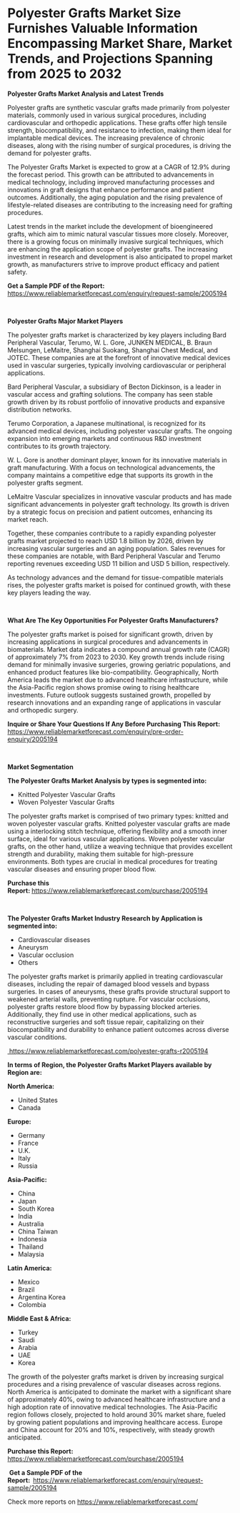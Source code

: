 <p><h1>Polyester Grafts Market Size Furnishes Valuable Information Encompassing Market Share, Market Trends, and Projections Spanning from 2025 to 2032</h1></p><p><strong>Polyester Grafts Market Analysis and Latest Trends</strong></p>
<p><p>Polyester grafts are synthetic vascular grafts made primarily from polyester materials, commonly used in various surgical procedures, including cardiovascular and orthopedic applications. These grafts offer high tensile strength, biocompatibility, and resistance to infection, making them ideal for implantable medical devices. The increasing prevalence of chronic diseases, along with the rising number of surgical procedures, is driving the demand for polyester grafts.</p><p>The Polyester Grafts Market is expected to grow at a CAGR of 12.9% during the forecast period. This growth can be attributed to advancements in medical technology, including improved manufacturing processes and innovations in graft designs that enhance performance and patient outcomes. Additionally, the aging population and the rising prevalence of lifestyle-related diseases are contributing to the increasing need for grafting procedures.</p><p>Latest trends in the market include the development of bioengineered grafts, which aim to mimic natural vascular tissues more closely. Moreover, there is a growing focus on minimally invasive surgical techniques, which are enhancing the application scope of polyester grafts. The increasing investment in research and development is also anticipated to propel market growth, as manufacturers strive to improve product efficacy and patient safety.</p></p>
<p><strong>Get a Sample PDF of the Report:&nbsp;</strong> <a href="https://www.reliablemarketforecast.com/enquiry/request-sample/2005194?utm_campaign=3458&utm_medium=2&utm_source=Github&utm_content=ia&utm_term=29032025&utm_id=polyester-grafts">https://www.reliablemarketforecast.com/enquiry/request-sample/2005194</a></p>
<p>&nbsp;</p>
<p><strong>Polyester Grafts Major Market Players</strong></p>
<p><p>The polyester grafts market is characterized by key players including Bard Peripheral Vascular, Terumo, W. L. Gore, JUNKEN MEDICAL, B. Braun Melsungen, LeMaitre, Shanghai Suokang, Shanghai Chest Medical, and JOTEC. These companies are at the forefront of innovative medical devices used in vascular surgeries, typically involving cardiovascular or peripheral applications.</p><p>Bard Peripheral Vascular, a subsidiary of Becton Dickinson, is a leader in vascular access and grafting solutions. The company has seen stable growth driven by its robust portfolio of innovative products and expansive distribution networks.</p><p>Terumo Corporation, a Japanese multinational, is recognized for its advanced medical devices, including polyester vascular grafts. The ongoing expansion into emerging markets and continuous R&D investment contributes to its growth trajectory. </p><p>W. L. Gore is another dominant player, known for its innovative materials in graft manufacturing. With a focus on technological advancements, the company maintains a competitive edge that supports its growth in the polyester grafts segment.</p><p>LeMaitre Vascular specializes in innovative vascular products and has made significant advancements in polyester graft technology. Its growth is driven by a strategic focus on precision and patient outcomes, enhancing its market reach.</p><p>Together, these companies contribute to a rapidly expanding polyester grafts market projected to reach USD 1.8 billion by 2026, driven by increasing vascular surgeries and an aging population. Sales revenues for these companies are notable, with Bard Peripheral Vascular and Terumo reporting revenues exceeding USD 11 billion and USD 5 billion, respectively. </p><p>As technology advances and the demand for tissue-compatible materials rises, the polyester grafts market is poised for continued growth, with these key players leading the way.</p></p>
<p>&nbsp;</p>
<p><strong>What Are The Key Opportunities For Polyester Grafts Manufacturers?</strong></p>
<p><p>The polyester grafts market is poised for significant growth, driven by increasing applications in surgical procedures and advancements in biomaterials. Market data indicates a compound annual growth rate (CAGR) of approximately 7% from 2023 to 2030. Key growth trends include rising demand for minimally invasive surgeries, growing geriatric populations, and enhanced product features like bio-compatibility. Geographically, North America leads the market due to advanced healthcare infrastructure, while the Asia-Pacific region shows promise owing to rising healthcare investments. Future outlook suggests sustained growth, propelled by research innovations and an expanding range of applications in vascular and orthopedic surgery.</p></p>
<p><strong>Inquire or Share Your Questions If Any Before Purchasing This Report:</strong> <a href="https://www.reliablemarketforecast.com/enquiry/pre-order-enquiry/2005194?utm_campaign=3458&utm_medium=2&utm_source=Github&utm_content=ia&utm_term=29032025&utm_id=polyester-grafts">https://www.reliablemarketforecast.com/enquiry/pre-order-enquiry/2005194</a></p>
<p>&nbsp;</p>
<p><strong>Market Segmentation</strong></p>
<p><strong>The Polyester Grafts Market Analysis by types is segmented into:</strong></p>
<p><ul><li>Knitted Polyester Vascular Grafts</li><li>Woven Polyester Vascular Grafts</li></ul></p>
<p><p>The polyester grafts market is comprised of two primary types: knitted and woven polyester vascular grafts. Knitted polyester vascular grafts are made using a interlocking stitch technique, offering flexibility and a smooth inner surface, ideal for various vascular applications. Woven polyester vascular grafts, on the other hand, utilize a weaving technique that provides excellent strength and durability, making them suitable for high-pressure environments. Both types are crucial in medical procedures for treating vascular diseases and ensuring proper blood flow.</p></p>
<p><strong>Purchase this Report:&nbsp;</strong><a href="https://www.reliablemarketforecast.com/purchase/2005194?utm_campaign=3458&utm_medium=2&utm_source=Github&utm_content=ia&utm_term=29032025&utm_id=polyester-grafts">https://www.reliablemarketforecast.com/purchase/2005194</a></p>
<p>&nbsp;</p>
<p><strong>The Polyester Grafts Market Industry Research by Application is segmented into:</strong></p>
<p><ul><li>Cardiovascular diseases</li><li>Aneurysm</li><li>Vascular occlusion</li><li>Others</li></ul></p>
<p><p>The polyester grafts market is primarily applied in treating cardiovascular diseases, including the repair of damaged blood vessels and bypass surgeries. In cases of aneurysms, these grafts provide structural support to weakened arterial walls, preventing rupture. For vascular occlusions, polyester grafts restore blood flow by bypassing blocked arteries. Additionally, they find use in other medical applications, such as reconstructive surgeries and soft tissue repair, capitalizing on their biocompatibility and durability to enhance patient outcomes across diverse vascular conditions.</p></p>
<p><a href="https://www.reliablemarketforecast.com/polyester-grafts-r2005194?utm_campaign=3458&utm_medium=2&utm_source=Github&utm_content=ia&utm_term=29032025&utm_id=polyester-grafts">&nbsp;https://www.reliablemarketforecast.com/polyester-grafts-r2005194</a></p>
<p><strong>In terms of Region, the Polyester Grafts Market Players available by Region are:</strong></p>
<p>
    <p> <strong> North America: </strong>
        <ul>
            <li>United States</li>
            <li>Canada</li>
        </ul>
        </p> 
    <p> <strong> Europe: </strong>
        <ul>
            <li>Germany</li>
            <li>France</li>
            <li>U.K.</li>
            <li>Italy</li>
            <li>Russia</li>
        </ul>
        </p> 
    <p> <strong> Asia-Pacific: </strong>
        <ul>
            <li>China</li>
            <li>Japan</li>
            <li>South Korea</li>
            <li>India</li>
            <li>Australia</li>
            <li>China Taiwan</li>
            <li>Indonesia</li>
            <li>Thailand</li>
            <li>Malaysia</li>
        </ul>
        </p> 
    <p> <strong> Latin America: </strong>
        <ul>
            <li>Mexico</li>
            <li>Brazil</li>
            <li>Argentina Korea</li>
            <li>Colombia</li>
        </ul>
        </p> 
    <p> <strong> Middle East & Africa: </strong>
        <ul>
            <li>Turkey</li>
            <li>Saudi</li>
            <li>Arabia</li>
            <li>UAE</li>
            <li>Korea</li>
        </ul>
    </p>
    </p>
<p><p>The growth of the polyester grafts market is driven by increasing surgical procedures and a rising prevalence of vascular diseases across regions. North America is anticipated to dominate the market with a significant share of approximately 40%, owing to advanced healthcare infrastructure and a high adoption rate of innovative medical technologies. The Asia-Pacific region follows closely, projected to hold around 30% market share, fueled by growing patient populations and improving healthcare access. Europe and China account for 20% and 10%, respectively, with steady growth anticipated.</p></p>
<p><strong>Purchase this Report: </strong><a href="https://www.reliablemarketforecast.com/purchase/2005194?utm_campaign=3458&utm_medium=2&utm_source=Github&utm_content=ia&utm_term=29032025&utm_id=polyester-grafts">https://www.reliablemarketforecast.com/purchase/2005194</a></p>
<p>&nbsp;<strong>Get a Sample PDF of the Report:&nbsp;&nbsp;</strong><a href="https://www.reliablemarketforecast.com/enquiry/request-sample/2005194?utm_campaign=3458&utm_medium=2&utm_source=Github&utm_content=ia&utm_term=29032025&utm_id=polyester-grafts">https://www.reliablemarketforecast.com/enquiry/request-sample/2005194</a></p>
<p><strong></strong></p>
<p>Check more reports on <a href="https://www.reliablemarketforecast.com/?utm_campaign=3458&utm_medium=2&utm_source=Github&utm_content=ia&utm_term=29032025&utm_id=polyester-grafts">https://www.reliablemarketforecast.com/</a></p>